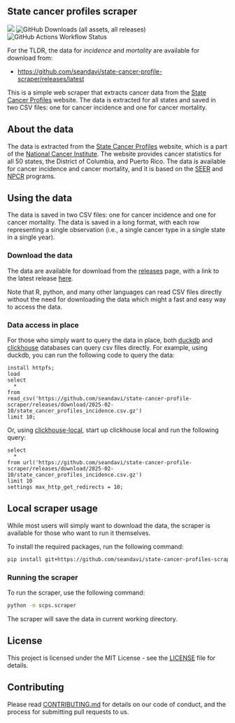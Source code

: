 ## State cancer profiles scraper

[![](https://img.shields.io/github/v/release/seandavi/state-cancer-profile-scraper)](https://github.com/seandavi/state-cancer-profile-scraper/release/latest)
![GitHub Downloads (all assets, all releases)](https://img.shields.io/github/downloads/seandavi/state-cancer-profile-scraper/total)
![GitHub Actions Workflow Status](https://img.shields.io/github/actions/workflow/status/seandavi/state-cancer-profile-scraper/.github%2Fworkflows%2Frun-scrape.yaml?label=Scrape%20status)

For the TLDR, the data for _incidence_ and _mortality_ are available for download from:

- <https://github.com/seandavi/state-cancer-profile-scraper/releases/latest>


This is a simple web scraper that extracts cancer data from the [State Cancer Profiles](https://statecancerprofiles.cancer.gov/) website. The data is extracted for all states and saved in two CSV files: one for cancer incidence and one for cancer mortality.

## About the data

The data is extracted from the [State Cancer Profiles](https://statecancerprofiles.cancer.gov/) website, which is a part of the [National Cancer Institute](https://www.cancer.gov/). The website provides cancer statistics for all 50 states, the District of Columbia, and Puerto Rico. The data is available for cancer incidence and cancer mortality, and it is based on the [SEER](https://seer.cancer.gov/) and [NPCR](https://www.cdc.gov/cancer/npcr/index.htm) programs.

## Using the data

The data is saved in two CSV files: one for cancer incidence and one for cancer mortality. The data is saved in a long format, with each row representing a single observation (i.e., a single cancer type in a single state in a single year). 

### Download the data

The data are available for download from the [releases](https://github.com/seandavi/state-cancer-profile-scraper/releases) page, with a link to the latest release [here](https://github.com/seandavi/state-cancer-profile-scraper/releases/latest).

Note that R, python, and many other languages can read CSV files directly without the need for downloading the data which might a fast and easy way to access the data. 

### Data access in place

For those who simply want to query the data in place, both [duckdb](https://duckdb.org/) and [clickhouse](https://clickhouse.tech/) databases can query csv files directly.  For example, using duckdb, you can run the following code to query the data:

```
install httpfs;
load
select 
  * 
from 
read_csv('https://github.com/seandavi/state-cancer-profile-scraper/releases/download/2025-02-10/state_cancer_profiles_incidence.csv.gz') 
limit 10;
```

Or, using [clickhouse-local](https://clickhouse.com/blog/extracting-converting-querying-local-files-with-sql-clickhouse-local#working-with-files-over-http-and-s3), start up clickhouse local and run the following query:

```
select 
  * 
from url('https://github.com/seandavi/state-cancer-profile-scraper/releases/download/2025-02-10/state_cancer_profiles_incidence.csv.gz') 
limit 10 
settings max_http_get_redirects = 10;
```

## Local scraper usage

While most users will simply want to download the data, the scraper is available for those who want to run it themselves.

To install the required packages, run the following command:

```bash
pip install git+https://github.com/seandavi/state-cancer-profiles-scraper.git
```

### Running the scraper

To run the scraper, use the following command:

```bash
python -m scps.scraper
```

The scraper will save the data in current working directory.

## License

This project is licensed under the MIT License - see the [LICENSE](LICENSE) file for details.

## Contributing

Please read [CONTRIBUTING.md](CONTRIBUTING.md) for details on our code of conduct, and the process for submitting pull requests to us. 